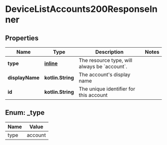 
# DeviceListAccounts200ResponseInner

## Properties
| Name | Type | Description | Notes |
| ------------ | ------------- | ------------- | ------------- |
| **type** | [**inline**](#Type) | The resource type, will always be &#x60;account&#x60;. |  |
| **displayName** | **kotlin.String** | The account&#39;s display name |  |
| **id** | **kotlin.String** | The unique identifier for this account |  |


<a id="Type"></a>
## Enum: _type
| Name | Value |
| ---- | ----- |
| type | account |



